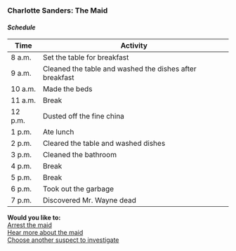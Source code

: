 ### Charlotte Sanders: The Maid

#### _Schedule_
|Time   |Activity|
|-------|-------------------------|
|8 a.m. |Set the table for breakfast|
|9 a.m. |Cleaned the table and washed the dishes after breakfast|
|10 a.m.|Made the beds|
|11 a.m.|Break|
|12 p.m.|Dusted off the fine china|
|1 p.m. |Ate lunch|
|2 p.m. |Cleared the table and washed dishes|
|3 p.m. |Cleaned the bathroom|
|4 p.m. |Break|
|5 p.m. |Break|
|6 p.m. |Took out the garbage|
|7 p.m. |Discovered Mr. Wayne dead|

**Would you like to:**  
[Arrest the maid](../suspect-arrests/arrest-the-maid.md)  
[Hear more about the maid](about-maid.md)  
[Choose another suspect to investigate](../intro.md)